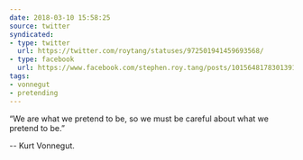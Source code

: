 ```yaml
---
date: 2018-03-10 15:58:25
source: twitter
syndicated:
- type: twitter
  url: https://twitter.com/roytang/statuses/972501941459693568/
- type: facebook
  url: https://www.facebook.com/stephen.roy.tang/posts/10156481783013912
tags:
- vonnegut
- pretending
---
```


“We are what we pretend to be, so we must be careful about what we pretend to be.” 

-- Kurt Vonnegut.